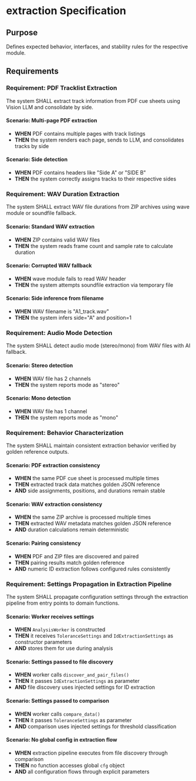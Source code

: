 # extraction Specification

## Purpose
Defines expected behavior, interfaces, and stability rules for the respective module.
## Requirements
### Requirement: PDF Tracklist Extraction
The system SHALL extract track information from PDF cue sheets using Vision LLM and consolidate by side.

#### Scenario: Multi-page PDF extraction
- **WHEN** PDF contains multiple pages with track listings
- **THEN** the system renders each page, sends to LLM, and consolidates tracks by side

#### Scenario: Side detection
- **WHEN** PDF contains headers like "Side A" or "SIDE B"
- **THEN** the system correctly assigns tracks to their respective sides

### Requirement: WAV Duration Extraction
The system SHALL extract WAV file durations from ZIP archives using wave module or soundfile fallback.

#### Scenario: Standard WAV extraction
- **WHEN** ZIP contains valid WAV files
- **THEN** the system reads frame count and sample rate to calculate duration

#### Scenario: Corrupted WAV fallback
- **WHEN** wave module fails to read WAV header
- **THEN** the system attempts soundfile extraction via temporary file

#### Scenario: Side inference from filename
- **WHEN** WAV filename is "A1_track.wav"
- **THEN** the system infers side="A" and position=1

### Requirement: Audio Mode Detection
The system SHALL detect audio mode (stereo/mono) from WAV files with AI fallback.

#### Scenario: Stereo detection
- **WHEN** WAV file has 2 channels
- **THEN** the system reports mode as "stereo"

#### Scenario: Mono detection
- **WHEN** WAV file has 1 channel
- **THEN** the system reports mode as "mono"

### Requirement: Behavior Characterization
The system SHALL maintain consistent extraction behavior verified by golden reference outputs.

#### Scenario: PDF extraction consistency
- **WHEN** the same PDF cue sheet is processed multiple times
- **THEN** extracted track data matches golden JSON reference
- **AND** side assignments, positions, and durations remain stable

#### Scenario: WAV extraction consistency
- **WHEN** the same ZIP archive is processed multiple times
- **THEN** extracted WAV metadata matches golden JSON reference
- **AND** duration calculations remain deterministic

#### Scenario: Pairing consistency
- **WHEN** PDF and ZIP files are discovered and paired
- **THEN** pairing results match golden reference
- **AND** numeric ID extraction follows configured rules consistently

### Requirement: Settings Propagation in Extraction Pipeline
The system SHALL propagate configuration settings through the extraction pipeline from entry points to domain functions.

#### Scenario: Worker receives settings
- **WHEN** `AnalysisWorker` is constructed
- **THEN** it receives `ToleranceSettings` and `IdExtractionSettings` as constructor parameters
- **AND** stores them for use during analysis

#### Scenario: Settings passed to file discovery
- **WHEN** worker calls `discover_and_pair_files()`
- **THEN** it passes `IdExtractionSettings` as parameter
- **AND** file discovery uses injected settings for ID extraction

#### Scenario: Settings passed to comparison
- **WHEN** worker calls `compare_data()`
- **THEN** it passes `ToleranceSettings` as parameter
- **AND** comparison uses injected settings for threshold classification

#### Scenario: No global config in extraction flow
- **WHEN** extraction pipeline executes from file discovery through comparison
- **THEN** no function accesses global `cfg` object
- **AND** all configuration flows through explicit parameters

